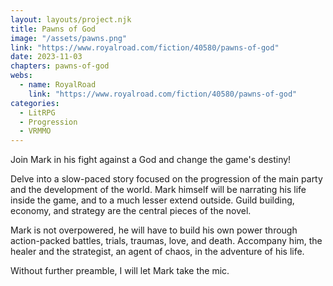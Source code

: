```yaml
---
layout: layouts/project.njk
title: Pawns of God
image: "/assets/pawns.png"
link: "https://www.royalroad.com/fiction/40580/pawns-of-god"
date: 2023-11-03
chapters: pawns-of-god
webs:
  - name: RoyalRoad
    link: "https://www.royalroad.com/fiction/40580/pawns-of-god"
categories:
  - LitRPG
  - Progression
  - VRMMO 
---
```


Join Mark in his fight against a God and change the game's destiny!

Delve into a slow-paced story focused on the progression of the main party and the development of the world. Mark himself will be narrating his life inside the game, and to a much lesser extend outside. Guild building, economy, and strategy are the central pieces of the novel. 

Mark is not overpowered, he will have to build his own power through action-packed battles, trials, traumas, love, and death. Accompany him, the healer and the strategist, an agent of chaos, in the adventure of his life. 

Without further preamble, I will let Mark take the mic.
